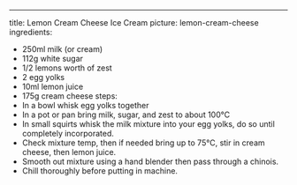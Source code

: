 ---
title: Lemon Cream Cheese Ice Cream
picture: lemon-cream-cheese
ingredients:
- 250ml milk (or cream)
- 112g white sugar
- 1/2 lemons worth of zest
- 2 egg yolks
- 10ml lemon juice
- 175g cream cheese
steps:
- In a bowl whisk egg yolks together
- In a pot or pan bring milk, sugar, and zest to about 100°C
- In small squirts whisk the milk mixture into your egg yolks, do so until completely incorporated.
- Check mixture temp, then if needed bring up to 75°C, stir in cream cheese, then lemon juice.
- Smooth out mixture using a hand blender then pass through a chinois. 
- Chill thoroughly before putting in machine.